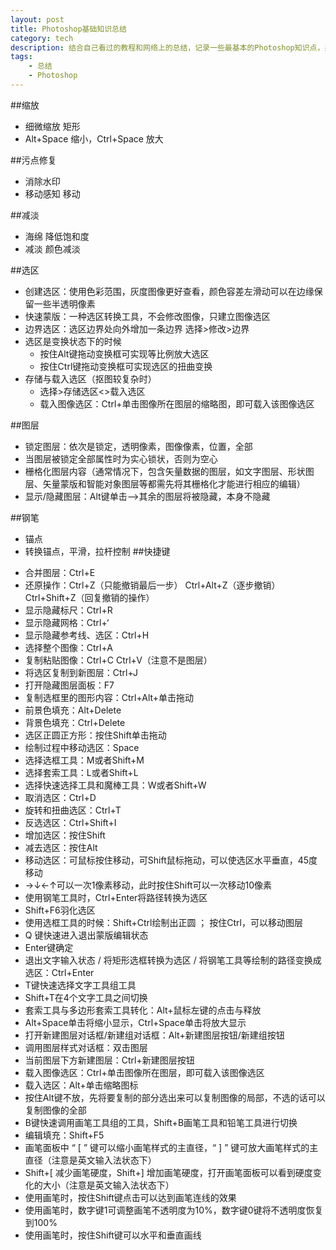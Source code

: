 ```yaml
---
layout: post
title: Photoshop基础知识总结
category: tech
description: 结合自己看过的教程和网络上的总结，记录一些最基本的Photoshop知识点，并且并不是很全，还有一些常见的快捷键的使用。
tags:
    - 总结
    - Photoshop
---
```

##缩放  
- 细微缩放 矩形
- Alt+Space 缩小，Ctrl+Space 放大

##污点修复
- 消除水印
- 移动感知 移动

##减淡
- 海绵 降低饱和度
- 减淡 颜色减淡

##选区
- 创建选区：使用色彩范围，灰度图像更好查看，颜色容差左滑动可以在边缘保留一些半透明像素
- 快速蒙版：一种选区转换工具，不会修改图像，只建立图像选区
- 边界选区：选区边界处向外增加一条边界 选择>修改>边界                                
- 选区是变换状态下的时候 
	- 按住Alt键拖动变换框可实现等比例放大选区
	- 按住Ctrl键拖动变换框可实现选区的扭曲变换         
- 存储与载入选区（抠图较复杂时） 
	- 选择>存储选区<>载入选区
	- 载入图像选区：Ctrl+单击图像所在图层的缩略图，即可载入该图像选区  

##图层
- 锁定图层：依次是锁定，透明像素，图像像素，位置，全部
- 当图层被锁定全部属性时为实心锁状，否则为空心
- 栅格化图层内容（通常情况下，包含矢量数据的图层，如文字图层、形状图层、矢量蒙版和智能对象图层等都需先将其栅格化才能进行相应的编辑）
- 显示/隐藏图层：Alt键单击-->其余的图层将被隐藏，本身不隐藏

##钢笔
- 锚点
- 转换锚点，平滑，拉杆控制
##快捷键
>
- 合并图层：Ctrl+E
- 还原操作：Ctrl+Z（只能撤销最后一步） Ctrl+Alt+Z（逐步撤销）Ctrl+Shift+Z（回复撤销的操作）
- 显示隐藏标尺：Ctrl+R
- 显示隐藏网格：Ctrl+‘
- 显示隐藏参考线、选区：Ctrl+H
- 选择整个图像：Ctrl+A 
- 复制粘贴图像：Ctrl+C  Ctrl+V（注意不是图层）
- 将选区复制到新图层：Ctrl+J
- 打开隐藏图层面板：F7
- 复制选框里的图形内容：Ctrl+Alt+单击拖动
- 前景色填充：Alt+Delete
- 背景色填充：Ctrl+Delete
- 选区正圆正方形：按住Shift单击拖动
- 绘制过程中移动选区：Space
- 选择选框工具：M或者Shift+M
- 选择套索工具：L或者Shift+L
- 选择快速选择工具和魔棒工具：W或者Shift+W
- 取消选区：Ctrl+D
- 旋转和扭曲选区：Ctrl+T
- 反选选区：Ctrl+Shift+I
- 增加选区：按住Shift
- 减去选区：按住Alt
- 移动选区：可鼠标按住移动，可Shift鼠标拖动，可以使选区水平垂直，45度移动
- →↓←↑可以一次1像素移动，此时按住Shift可以一次移动10像素
- 使用钢笔工具时，Ctrl+Enter将路径转换为选区
- Shift+F6羽化选区
- 使用选框工具的时候：Shift+Ctrl绘制出正圆 ； 按住Ctrl，可以移动图层
- Q 键快速进入退出蒙版编辑状态
- Enter键确定
- 退出文字输入状态 / 将矩形选框转换为选区 / 将钢笔工具等绘制的路径变换成选区：Ctrl+Enter
- T键快速选择文字工具组工具
- Shift+T在4个文字工具之间切换
- 套索工具与多边形套索工具转化：Alt+鼠标左键的点击与释放
- Alt+Space单击将缩小显示，Ctrl+Space单击将放大显示
- 打开新建图层对话框/新建组对话框：Alt+新建图层按钮/新建组按钮
- 调用图层样式对话框：双击图层
- 当前图层下方新建图层：Ctrl+新建图层按钮
- 载入图像选区：Ctrl+单击图像所在图层，即可载入该图像选区
- 载入选区：Alt+单击缩略图标
-  按住Alt键不放，先将要复制的部分选出来可以复制图像的局部，不选的话可以复制图像的全部
- B键快速调用画笔工具组的工具，Shift+B画笔工具和铅笔工具进行切换
- 编辑填充：Shift+F5
- 画笔面板中 “ [ ” 键可以缩小画笔样式的主直径，“ ] ” 键可放大画笔样式的主直径（注意是英文输入法状态下）
- Shift+[  减少画笔硬度，Shift+]  增加画笔硬度，打开画笔面板可以看到硬度变化的大小（注意是英文输入法状态下）
- 使用画笔时，按住Shift键点击可以达到画笔连线的效果
- 使用画笔时，数字键1可调整画笔不透明度为10%，数字键0键将不透明度恢复到100%
- 使用画笔时，按住Shift键可以水平和垂直画线

